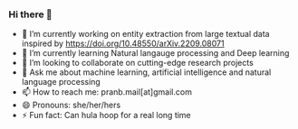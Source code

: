 ### Hi there 👋

- 🔭 I’m currently working on entity extraction from large textual data inspired by https://doi.org/10.48550/arXiv.2209.08071
- 🌱 I’m currently learning Natural langauge processing and Deep learning
- 👯 I’m looking to collaborate on cutting-edge research projects
- 💬 Ask me about machine learning, artificial intelligence and natural language processing
- 📫 How to reach me: pranb.mail[at]gmail.com
- 😄 Pronouns: she/her/hers
- ⚡ Fun fact: Can hula hoop for a real long time
